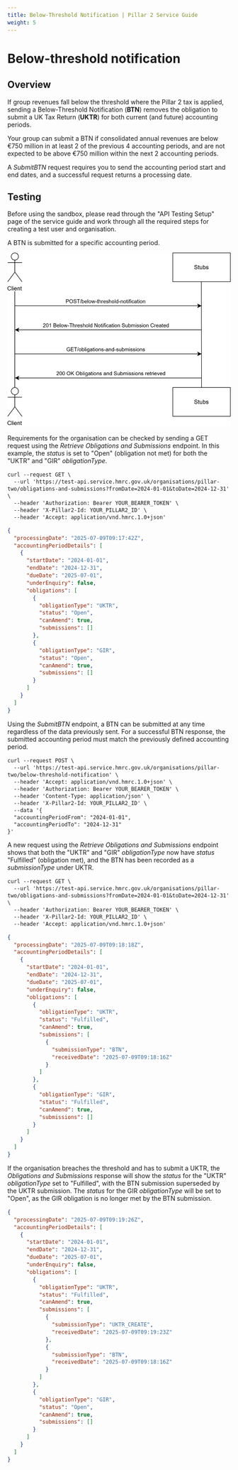 ```yaml
---
title: Below-Threshold Notification | Pillar 2 Service Guide
weight: 5
---
```


# Below-threshold notification

## Overview

If group revenues fall below the threshold where the Pillar 2 tax is applied, sending a Below-Threshold Notification (**BTN**) removes the obligation to submit a UK Tax Return (**UKTR**) for both current (and future) accounting periods. 

Your group can submit a BTN if consolidated annual revenues are below €750 million in at least 2 of the previous 4 accounting periods, and are not expected to be above €750 million within the next 2 accounting periods.

A *SubmitBTN* request requires you to send the accounting period start and end dates, and a successful request returns a processing date. 

## Testing

Before using the sandbox, please read through the "API Testing Setup" page of the service guide and work through all the required steps for creating a test user and organisation. 

A BTN is submitted for a specific accounting period.

<a href="figures/below-threshold-notification.svg" target="blank"><img src="figures/btn-test-sequence.svg" alt="Sequence diagram showing REST calls for testing Below-Threshold Notification" style="width:520px;" /></a>

Requirements for the organisation can be checked by sending a GET request using the *Retrieve Obligations and Submissions* endpoint. In this example, the *status* is set to "Open" (obligation not met) for both the "UKTR" and "GIR" *obligationType*. 

```shell
curl --request GET \
  --url 'https://test-api.service.hmrc.gov.uk/organisations/pillar-two/obligations-and-submissions?fromDate=2024-01-01&toDate=2024-12-31' \
  --header 'Authorization: Bearer YOUR_BEARER_TOKEN' \
  --header 'X-Pillar2-Id: YOUR_PILLAR2_ID' \
  --header 'Accept: application/vnd.hmrc.1.0+json'
```

```json
{
  "processingDate": "2025-07-09T09:17:42Z",
  "accountingPeriodDetails": [
    {
      "startDate": "2024-01-01",
      "endDate": "2024-12-31",
      "dueDate": "2025-07-01",
      "underEnquiry": false,
      "obligations": [
        {
          "obligationType": "UKTR",
          "status": "Open",
          "canAmend": true,
          "submissions": []
        },
        {
          "obligationType": "GIR",
          "status": "Open",
          "canAmend": true,
          "submissions": []
        }
      ]
    }
  ]
}
```

Using the *SubmitBTN* endpoint, a BTN can be submitted at any time regardless of the data previously sent. For a successful BTN response, the submitted accounting period must match the previously defined accounting period.

```shell
curl --request POST \
  --url 'https://test-api.service.hmrc.gov.uk/organisations/pillar-two/below-threshold-notification' \
  --header 'Accept: application/vnd.hmrc.1.0+json' \
  --header 'Authorization: Bearer YOUR_BEARER_TOKEN' \
  --header 'Content-Type: application/json' \
  --header 'X-Pillar2-Id: YOUR_PILLAR2_ID' \
  --data '{
  "accountingPeriodFrom": "2024-01-01",
  "accountingPeriodTo": "2024-12-31"
}'
```


A new request using the *Retrieve Obligations and Submissions* endpoint shows that both the "UKTR" and "GIR" *obligationType* now have *status* "Fulfilled" (obligation met), and the BTN has been recorded as a *submissionType* under UKTR.

```shell
curl --request GET \
  --url 'https://test-api.service.hmrc.gov.uk/organisations/pillar-two/obligations-and-submissions?fromDate=2024-01-01&toDate=2024-12-31' \
  --header 'Authorization: Bearer YOUR_BEARER_TOKEN' \
  --header 'X-Pillar2-Id: YOUR_PILLAR2_ID' \
  --header 'Accept: application/vnd.hmrc.1.0+json'
```

```json
{
  "processingDate": "2025-07-09T09:18:18Z",
  "accountingPeriodDetails": [
    {
      "startDate": "2024-01-01",
      "endDate": "2024-12-31",
      "dueDate": "2025-07-01",
      "underEnquiry": false,
      "obligations": [
        {
          "obligationType": "UKTR",
          "status": "Fulfilled",
          "canAmend": true,
          "submissions": [
            {
              "submissionType": "BTN",
              "receivedDate": "2025-07-09T09:18:16Z"
            }
          ]
        },
        {
          "obligationType": "GIR",
          "status": "Fulfilled",
          "canAmend": true,
          "submissions": []
        }
      ]
    }
  ]
}
```

If the organisation breaches the threshold and has to submit a UKTR, the *Obligations and Submissions* response will show the *status* for the "UKTR" *obligationType* set to "Fulfilled", with the BTN submission superseded by the UKTR submission. The *status* for the GIR *obligationType* will be set to "Open", as the GIR obligation is no longer met by the BTN submission. 

```json
{
  "processingDate": "2025-07-09T09:19:26Z",
  "accountingPeriodDetails": [
    {
      "startDate": "2024-01-01",
      "endDate": "2024-12-31",
      "dueDate": "2025-07-01",
      "underEnquiry": false,
      "obligations": [
        {
          "obligationType": "UKTR",
          "status": "Fulfilled",
          "canAmend": true,
          "submissions": [
            {
              "submissionType": "UKTR_CREATE",
              "receivedDate": "2025-07-09T09:19:23Z"
            },
            {
              "submissionType": "BTN",
              "receivedDate": "2025-07-09T09:18:16Z"
            }
          ]
        },
        {
          "obligationType": "GIR",
          "status": "Open",
          "canAmend": true,
          "submissions": []
        }
      ]
    }
  ]
}
```
